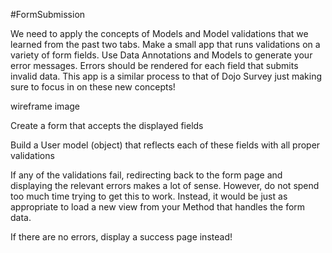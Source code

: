 #FormSubmission

We need to apply the concepts of Models and Model validations that we learned from the past two tabs. Make a small app that runs validations on a variety of form fields. Use Data Annotations and Models to generate your error messages. Errors should be rendered for each field that submits invalid data. This app is a similar process to that of Dojo Survey just making sure to focus in on these new concepts!

wireframe image

Create a form that accepts the displayed fields

Build a User model (object) that reflects each of these fields with all proper validations

If any of the validations fail, redirecting back to the form page and displaying the relevant errors makes a lot of sense. However, do not spend too much time trying to get this to work.  Instead, it would be just as appropriate to load a new view from your Method that handles the form data.

If there are no errors, display a success page instead!